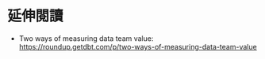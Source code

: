 # 延伸閱讀

- Two ways of measuring data team value: https://roundup.getdbt.com/p/two-ways-of-measuring-data-team-value 